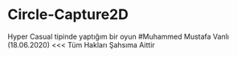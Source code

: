 # Circle-Capture2D
Hyper Casual tipinde yaptığım bir oyun #Muhammed Mustafa Vanlı (18.06.2020) &lt;&lt;&lt; Tüm Hakları Şahsıma Aittir
